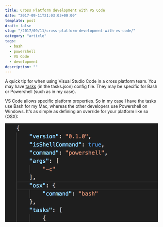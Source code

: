 ```yaml
---
title: Cross Platform development with VS Code
date: "2017-09-11T21:03:03+00:00"
template: post
draft: false
slug: "/2017/09/11/cross-platform-development-with-vs-code/"
category: "article"
tags:
  - bash
  - powershell
  - VS Code
  - development
description: ""
---
```


A quick tip for when using Visual Studio Code in a cross platform team. You may have [tasks](https://code.visualstudio.com/docs/editor/tasks) (in the tasks.json) config file. They may be specific for Bash or Powershell (such as in my case).

VS Code allows specific platform properties. So in my case I have the tasks use Bash for my Mac, whereas the other developers use Powershell on Windows. It's as simple as defining an override for your platform like so (OSX):

![Tasks.json example](./tasks.png)
